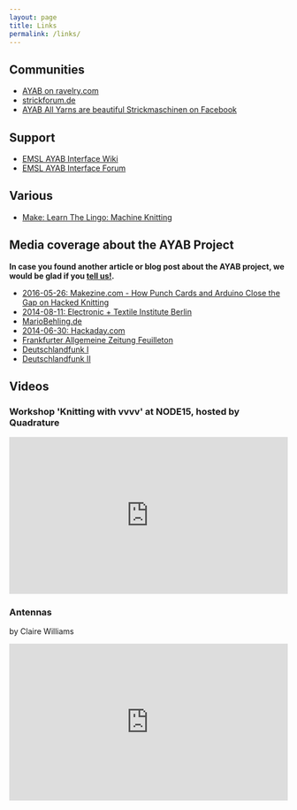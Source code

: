 ```yaml
---
layout: page
title: Links
permalink: /links/
---
```


## Communities

- [AYAB on ravelry.com](http://www.ravelry.com/discuss/ayab/)
- [strickforum.de](http://strickforum.de)
- [AYAB All Yarns are beautiful Strickmaschinen on Facebook](https://www.facebook.com/groups/1384431355220966/)

## Support

- [EMSL AYAB Interface Wiki](http://wiki.evilmadscientist.com/AYAB_Interface)
- [EMSL AYAB Interface Forum](http://forum.evilmadscientist.com/categories/ayab-all-yarns-are-beautiful)

## Various

- [Make: Learn The Lingo: Machine Knitting ](http://makezine.com/2017/07/27/learn-lingo-machine-knitting/)

## Media coverage about the AYAB Project

**In case you found another article or blog post about the AYAB project, we would be glad if you [tell us!](/contact/).**

- [2016-05-26: Makezine.com - How Punch Cards and Arduino Close the Gap on Hacked Knitting](https://makezine.com/2016/05/26/back-punch-cards-arduino-close-gap-hacked-knitting/)
- [2014-08-11: Electronic + Textile Institute Berlin](http://etiberlin.wordpress.com/2014/08/11/ayab-brother-knitting-machine-hack/)
- [MarioBehling.de](http://mariobehling.de/arduino-and-knitting-machines-ayab-graphic-interface-project)
- [2014-06-30: Hackaday.com](http://hackaday.com/2014/06/30/thp-entry-all-yarns-are-beautiful/)
- [Frankfurter Allgemeine Zeitung Feuilleton](http://www.faz.net/aktuell/feuilleton/chaos-communication-congress-bastler-baustler-life-hacker-12729465.html)
- [Deutschlandfunk I](http://www.deutschlandfunk.de/30-jahre-chaos-communication-congress-man-kann-sich-das.1946.de.html?dram:article_id=273236)
- [Deutschlandfunk II](http://www.deutschlandfunk.de/30-jahre-chaos-communication-congress-forschung-aktuell-vom.1946.de.html?dram:article_id=273322)

## Videos

### Workshop 'Knitting with vvvv' at NODE15, hosted by Quadrature

<div class="flex-video widescreen" style="margin: 0 auto;text-align:center;">
<style>.embed-container { position: relative; padding-bottom: 56.25%; height: 0; overflow: hidden; max-width: 100%; height: auto; } .embed-container iframe, .embed-container object, .embed-container embed { position: absolute; top: 0; left: 0; width: 100%; height: 100%; }</style>
<div class='embed-container'><iframe src='http://player.vimeo.com/video/126589765' frameborder='0' webkitAllowFullScreen mozallowfullscreen allowFullScreen></iframe></div>
</div>

### Antennas

by Claire Williams

<div class="flex-video widescreen" style="margin: 0 auto;text-align:center;">
<style>.embed-container { position: relative; padding-bottom: 56.25%; height: 0; overflow: hidden; max-width: 100%; height: auto; } .embed-container iframe, .embed-container object, .embed-container embed { position: absolute; top: 0; left: 0; width: 100%; height: 100%; }</style>
<div class='embed-container'><iframe src='http://player.vimeo.com/video/131294546' frameborder='0' webkitAllowFullScreen mozallowfullscreen allowFullScreen></iframe></div>
</div>
